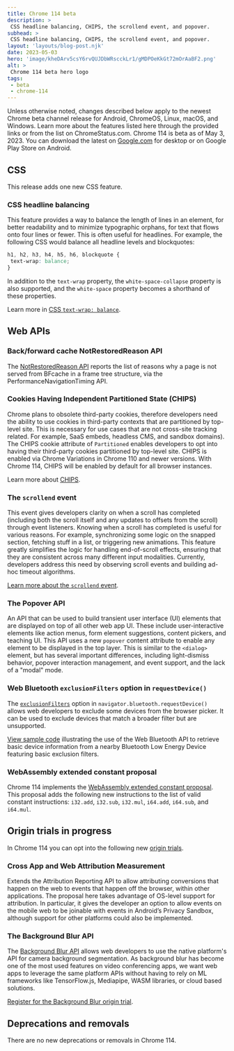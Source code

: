 ```yaml
---
title: Chrome 114 beta
description: >
 CSS headline balancing, CHIPS, the scrollend event, and popover.
subhead: >
 CSS headline balancing, CHIPS, the scrollend event, and popover.
layout: 'layouts/blog-post.njk'
date: 2023-05-03
hero: 'image/kheDArv5csY6rvQUJDbWRscckLr1/gMDPOeKkGt72mOrAaBF2.png'
alt: >
 Chrome 114 beta hero logo
tags:
 - beta
 - chrome-114
---
```


Unless otherwise noted, changes described below apply to the newest Chrome beta channel release for Android, ChromeOS, Linux, macOS, and Windows. Learn more about the features listed here through the provided links or from the list on ChromeStatus.com. Chrome 114 is beta as of May 3, 2023. You can download the latest on [Google.com](https://www.google.com/chrome/beta/) for desktop or on Google Play Store on Android.

## CSS

This release adds one new CSS feature.

### CSS headline balancing

This feature provides a way to balance the length of lines in an element, for better readability and to minimize typographic orphans, for text that flows onto four lines or fewer. This is often useful for headlines. For example, the following CSS would balance all headline levels and blockquotes: 

```css
h1, h2, h3, h4, h5, h6, blockquote { 
 text-wrap: balance; 
}
```

In addition to the `text-wrap` property, the `white-space-collapse` property is also supported, and the `white-space` property becomes a shorthand of these properties. 

Learn more in [CSS `text-wrap: balance`](/blog/css-text-wrap-balance/).




## Web APIs

### Back/forward cache NotRestoredReason API

The [NotRestoredReason API](/docs/web-platform/bfcache-notrestoredreasons/) reports the list of reasons why a page is not served from BFcache in a frame tree structure, via the PerformanceNavigationTiming API.

### Cookies Having Independent Partitioned State (CHIPS)

Chrome plans to obsolete third-party cookies, therefore developers need the ability to use cookies in third-party contexts that are partitioned by top-level site. This is necessary for use cases that are not cross-site tracking related. For example, SaaS embeds, headless CMS, and sandbox domains). The CHIPS cookie attribute of `Partitioned` enables developers to opt into having their third-party cookies partitioned by top-level site. CHIPS is enabled via Chrome Variations in Chrome 110 and newer versions. With Chrome 114, CHIPS will be enabled by default for all browser instances.

Learn more about [CHIPS](/docs/privacy-sandbox/chips/).

### The `scrollend` event

This event gives developers clarity on when a scroll has completed (including both the scroll itself and any updates to offsets from the scroll) through event listeners. Knowing when a scroll has completed is useful for various reasons. For example, synchronizing some logic on the snapped section, fetching stuff in a list, or triggering new animations. This feature greatly simplifies the logic for handling end-of-scroll effects, ensuring that they are consistent across many different input modalities. Currently, developers address this need by observing scroll events and building ad-hoc timeout algorithms.

[Learn more about the `scrollend` event](/blog/scrollend-a-new-javascript-event/).

### The Popover API

An API that can be used to build transient user interface (UI) elements that are displayed on top of all other web app UI. These include user-interactive elements like action menus, form element suggestions, content pickers, and teaching UI. This API uses a new `popover` content attribute to enable any element to be displayed in the top layer. This is similar to the `<dialog>` element, but has several important differences, including light-dismiss behavior, popover interaction management, and event support, and the lack of a "modal" mode.

### Web Bluetooth `exclusionFilters` option in `requestDevice()`

The [`exclusionFilters`](/articles/bluetooth/#exclusion-filters) option in `navigator.bluetooth.requestDevice()` allows web developers to exclude some devices from the browser picker. It can be used to exclude devices that match a broader filter but are unsupported.

[View sample code](https://googlechrome.github.io/samples/web-bluetooth/exclusion-filters.html) illustrating the use of the Web Bluetooth API to retrieve basic device information from a nearby Bluetooth Low Energy Device featuring basic exclusion filters.

### WebAssembly extended constant proposal

Chrome 114 implements the [WebAssembly extended constant proposal](https://github.com/WebAssembly/extended-const/blob/main/proposals/extended-const/Overview.md). This proposal adds the following new instructions to the list of valid constant instructions: `i32.add`, `i32.sub`, `i32.mul`, `i64.add`, `i64.sub`, and `i64.mul`.


## Origin trials in progress

In Chrome 114 you can opt into the following new [origin trials](/docs/web-platform/origin-trials/). 

### Cross App and Web Attribution Measurement

Extends the Attribution Reporting API to allow attributing conversions that happen on the web to events that happen off the browser, within other applications. The proposal here takes advantage of OS-level support for attribution. In particular, it gives the developer an option to allow events on the mobile web to be joinable with events in Android’s Privacy Sandbox, although support for other platforms could also be implemented. 

### The Background Blur API

The [Background Blur API](/blog/background-blur/) allows web developers to use the native platform's API for camera background segmentation. As background blur has become one of the most used features on video conferencing apps, we want web apps to leverage the same platform APIs without having to rely on ML frameworks like TensorFlow.js, Mediapipe, WASM libraries, or cloud based solutions.

[Register for the Background Blur origin trial](/origintrials/#/register_trial/2228155915641552897).


## Deprecations and removals

There are no new deprecations or removals in Chrome 114.
